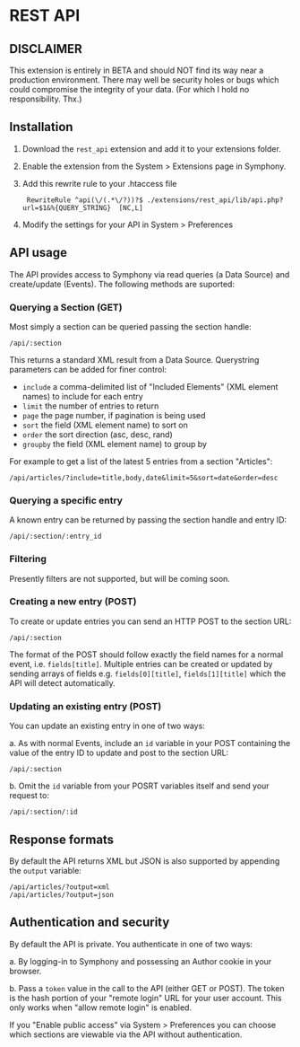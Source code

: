 # REST API

## DISCLAIMER

This extension is entirely in BETA and should NOT find its way near a production environment. There may well be security holes or bugs which could compromise the integrity of your data. (For which I hold no responsibility. Thx.)

## Installation

1. Download the `rest_api` extension and add it to your extensions folder.
2. Enable the extension from the System > Extensions page in Symphony.
3. Add this rewrite rule to your .htaccess file
		
		RewriteRule ^api(\/(.*\/?))?$ ./extensions/rest_api/lib/api.php?url=$1&%{QUERY_STRING}	[NC,L]

4. Modify the settings for your API in System > Preferences

## API usage

The API provides access to Symphony via read queries (a Data Source) and create/update (Events). The following methods are suported:

### Querying a Section (GET)

Most simply a section can be queried passing the section handle:
	
	/api/:section

This returns a standard XML result from a Data Source. Querystring parameters can be added for finer control:

* `include` a comma-delimited list of "Included Elements" (XML element names) to include for each entry
* `limit` the number of entries to return
* `page` the page number, if pagination is being used
* `sort` the field (XML element name) to sort on
* `order` the sort direction (asc, desc, rand)
* `groupby` the field (XML element name) to group by

For example to get a list of the latest 5 entries from a section "Articles":

	/api/articles/?include=title,body,date&limit=5&sort=date&order=desc

### Querying a specific entry

A known entry can be returned by passing the section handle and entry ID:

	/api/:section/:entry_id

### Filtering
Presently filters are not supported, but will be coming soon.

### Creating a new entry (POST)
To create or update entries you can send an HTTP POST to the section URL:

	/api/:section

The format of the POST should follow exactly the field names for a normal event, i.e. `fields[title]`. Multiple entries can be created or updated by sending arrays of fields e.g. `fields[0][title]`, `fields[1][title]` which the API will detect automatically.

### Updating an existing entry (POST)
You can update an existing entry in one of two ways:

a. As with normal Events, include an `id` variable in your POST containing the value of the entry ID to update and post to the section URL:
		
	/api/:section

b. Omit the `id` variable from your POSRT variables itself and send your request to:

	/api/:section/:id

## Response formats
By default the API returns XML but JSON is also supported by appending the `output` variable:

	/api/articles/?output=xml
	/api/articles/?output=json

## Authentication and security

By default the API is private. You authenticate in one of two ways:

a. By logging-in to Symphony and possessing an Author cookie in your browser.

b. Pass a `token` value in the call to the API (either GET or POST). The token is the hash portion of your "remote login" URL for your user account. This only works when "allow remote login" is enabled.

If you "Enable public access" via System > Preferences you can choose which sections are viewable via the API without authentication.